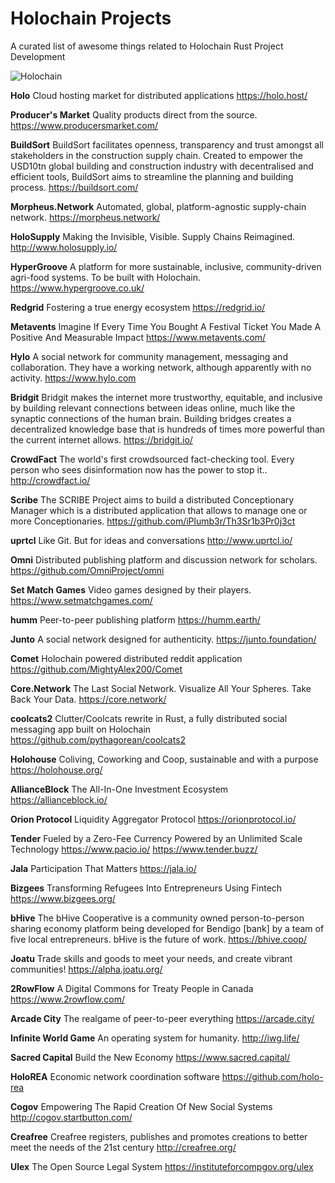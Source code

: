 # Holochain Projects
A curated list of awesome things related to Holochain Rust Project Development

![Holochain](https://user-images.githubusercontent.com/3318070/59160477-da780580-8ac5-11e9-8331-242fed4a4242.png)


**Holo**
Cloud hosting market for distributed applications
https://holo.host/

**Producer's Market**
Quality products direct from the source.
https://www.producersmarket.com/

**BuildSort**
BuildSort facilitates openness, transparency and trust amongst all stakeholders in the construction supply chain. Created to empower the USD10tn global building and construction industry with decentralised and efficient tools, BuildSort aims to streamline the planning and building process.
https://buildsort.com/

**Morpheus.Network**
Automated, global, platform-agnostic supply-chain network.
https://morpheus.network/

**HoloSupply**
Making the Invisible, Visible. Supply Chains Reimagined.
http://www.holosupply.io/

**HyperGroove**
A platform for more sustainable, inclusive, community-driven agri-food systems. To be built with Holochain.
https://www.hypergroove.co.uk/

**Redgrid**
Fostering a true energy ecosystem
https://redgrid.io/

**Metavents**
Imagine If Every Time You Bought A Festival Ticket You Made A Positive And Measurable Impact 
https://www.metavents.com/

**Hylo**
A social network for community management, messaging and collaboration. They have a working network, although apparently with no activity. 
https://www.hylo.com

**Bridgit**
Bridgit makes the internet more trustworthy, equitable, and inclusive by building relevant connections between ideas online, much like the synaptic connections of the human brain. Building bridges creates a decentralized knowledge base that is hundreds of times more powerful than the current internet allows.
https://bridgit.io/

**CrowdFact** 
The world's first crowdsourced fact-checking tool. 
Every person who sees disinformation now has the power to stop it..
http://crowdfact.io/

**Scribe** 
The SCRIBE Project aims to build a distributed Conceptionary Manager which is a distributed application that allows to manage one or more Conceptionaries.
https://github.com/iPlumb3r/Th3Sr1b3Pr0j3ct

**uprtcl**
Like Git. But for ideas and conversations
http://www.uprtcl.io/

**Omni**
Distributed publishing platform and discussion network for scholars. 
https://github.com/OmniProject/omni

**Set Match Games**
Video games designed by their players.
https://www.setmatchgames.com/

**humm**
Peer-to-peer publishing platform
https://humm.earth/

**Junto**
A social network designed for authenticity.
https://junto.foundation/

**Comet**
Holochain powered distributed reddit application
https://github.com/MightyAlex200/Comet

**Core.Network**
The Last Social Network. Visualize All Your Spheres. Take Back Your Data.
https://core.network/

**coolcats2**
Clutter/Coolcats rewrite in Rust, a fully distributed social messaging app built on Holochain
https://github.com/pythagorean/coolcats2

**Holohouse**
Coliving, Coworking and Coop, sustainable and with a purpose
https://holohouse.org/

**AllianceBlock**
The All-In-One Investment Ecosystem
https://allianceblock.io/

**Orion Protocol**
Liquidity Aggregator Protocol
https://orionprotocol.io/

**Tender** 
Fueled by a Zero-Fee Currency Powered by an Unlimited Scale Technology 
https://www.pacio.io/
https://www.tender.buzz/

**Jala**
Participation That Matters
https://jala.io/

**Bizgees**
Transforming Refugees Into Entrepreneurs Using Fintech
https://www.bizgees.org/

**bHive**
The bHive Cooperative is a community owned person-to-person sharing economy platform being developed for Bendigo [bank] by a team of five local entrepreneurs. bHive is the future of work.
https://bhive.coop/

**Joatu**
Trade skills and goods to meet your needs, and create vibrant communities!
https://alpha.joatu.org/

**2RowFlow**
A Digital Commons for Treaty People in Canada 
https://www.2rowflow.com/

**Arcade City**
The realgame of peer-to-peer everything
https://arcade.city/

**Infinite World Game**
An operating system for humanity.
http://iwg.life/

**Sacred Capital**
Build the New Economy
https://www.sacred.capital/

**HoloREA**
Economic network coordination software
https://github.com/holo-rea

**Cogov**
Empowering The Rapid Creation Of New Social Systems
http://cogov.startbutton.com/

**Creafree**
Creafree registers, publishes and promotes creations to better meet the needs of the 21st century
http://creafree.org/

**Ulex**
The Open Source Legal System
https://instituteforcompgov.org/ulex
